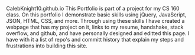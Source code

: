 CalebKnight10.github.io
This Portfolio is part of a project for my CS 160 class.  On this portfolio I demonstrate basic skills using jQuery, JavaScript, JSON, HTML, CSS, and more.  Through using these skills I have created a webpage that has my project on it, links to my resume, handshake, stack overflow, and github, and have personally designed and editted this page.  I have with it a list of repo's and committ history that explain my steps and frustrations into building this site. 